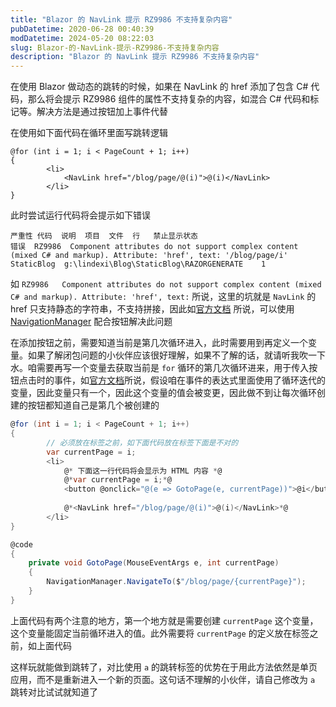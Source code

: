 ```yaml
---
title: "Blazor 的 NavLink 提示 RZ9986 不支持复杂内容"
pubDatetime: 2020-06-28 00:40:39
modDatetime: 2024-05-20 08:22:03
slug: Blazor-的-NavLink-提示-RZ9986-不支持复杂内容
description: "Blazor 的 NavLink 提示 RZ9986 不支持复杂内容"
---
```





在使用 Blazor 做动态的跳转的时候，如果在 NavLink 的 href 添加了包含 C# 代码，那么将会提示 RZ9986 组件的属性不支持复杂的内容，如混合 C# 代码和标记等。解决方法是通过按钮加上事件代替

<!--more-->


<!-- CreateTime:6/28/2020 8:40:39 AM -->



在使用如下面代码在循环里面写跳转逻辑

```
@for (int i = 1; i < PageCount + 1; i++)
{
        <li>
            <NavLink href="/blog/page/@(i)">@(i)</NavLink>
        </li>
}
```

此时尝试运行代码将会提示如下错误

```
严重性	代码	说明	项目	文件	行	禁止显示状态
错误	RZ9986	Component attributes do not support complex content (mixed C# and markup). Attribute: 'href', text: '/blog/page/i'	StaticBlog	g:\lindexi\Blog\StaticBlog\RAZORGENERATE	1	
```

如 `RZ9986	Component attributes do not support complex content (mixed C# and markup). Attribute: 'href', text:` 所说，这里的坑就是 `NavLink` 的 href 只支持静态的字符串，不支持拼接，因此如[官方文档](https://docs.microsoft.com/zh-CN/aspnet/core/blazor/fundamentals/routing?view=aspnetcore-3.1) 所说，可以使用 [NavigationManager](https://docs.microsoft.com/zh-cn/dotnet/api/microsoft.aspnetcore.components.navigationmanager) 配合按钮解决此问题

在添加按钮之前，需要知道当前是第几次循环进入，此时需要用到再定义一个变量。如果了解闭包问题的小伙伴应该很好理解，如果不了解的话，就请听我吹一下水。咱需要再写一个变量去获取当前是 `for` 循环的第几次循环进来，用于传入按钮点击时的事件，如[官方文档](https://docs.microsoft.com/zh-CN/aspnet/core/blazor/components/event-handling?view=aspnetcore-3.1)所说，假设咱在事件的表达式里面使用了循环迭代的变量，因此变量只有一个，因此这个变量的值会被变更，因此做不到让每次循环创建的按钮都知道自己是第几个被创建的

```csharp
@for (int i = 1; i < PageCount + 1; i++)
{
        // 必须放在标签之前，如下面代码放在标签下面是不对的
        var currentPage = i;
        <li>
            @* 下面这一行代码将会显示为 HTML 内容 *@
            @*var currentPage = i;*@
            <button @onclick="@(e => GotoPage(e, currentPage))">@i</button>
            
            @*<NavLink href="/blog/page/@(i)">@(i)</NavLink>*@
        </li>
}

@code
{
	private void GotoPage(MouseEventArgs e, int currentPage)
    {
        NavigationManager.NavigateTo($"/blog/page/{currentPage}");
    }
}
```

上面代码有两个注意的地方，第一个地方就是需要创建 `currentPage` 这个变量，这个变量能固定当前循环进入的值。此外需要将 `currentPage` 的定义放在标签之前，如上面代码

这样玩就能做到跳转了，对比使用 `a` 的跳转标签的优势在于用此方法依然是单页应用，而不是重新进入一个新的页面。这句话不理解的小伙伴，请自己修改为 `a` 跳转对比试试就知道了

